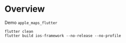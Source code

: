 # Overview

Demo `apple_maps_flutter`

```
flutter clean
flutter build ios-framework --no-release --no-profile
```

